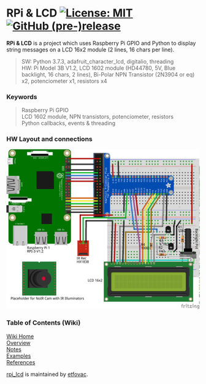 # RPi &amp; LCD  [![License: MIT](https://img.shields.io/badge/License-MIT-blue.svg)](https://github.com/etfovac/rpi_lcd/blob/master/LICENSE) [![GitHub (pre-)release](https://img.shields.io/badge/releases--yellow.svg)](https://github.com/etfovac/rpi_lcd/releases/) 

**RPi &amp; LCD** is a project which uses Raspberry Pi GPIO and Python to display string messages on a LCD 16x2 module (2 lines, 16 chars per line). 
  
> SW: Python 3.7.3, adafruit_character_lcd, digitalio, threading  
> HW: Pi Model 3B  V1.2, LCD 1602 module (HD44780, 5V, Blue backlight, 16 chars, 2 lines), Bi-Polar NPN Transistor (2N3904 or eq) x2, potenciometer x1, resistors x4  

### Keywords  
> Raspberry Pi GPIO  
> LCD 1602 module, NPN transistors, potenciometer, resistors  
> Python callbacks, events & threading

### HW Layout and connections  
<img src="./graphics/RPi%20IR.png" alt="RPi IR LCD Layout">

### Table of Contents (Wiki)
[Wiki Home](https://github.com/etfovac/rpi_lcd/wiki)  
[Overview](https://github.com/etfovac/rpi_lcd/wiki/Overview)  
[Notes](https://github.com/etfovac/rpi_lcd/wiki/Notes)  
[Examples](https://github.com/etfovac/rpi_lcd/wiki/Examples)  
[References](https://github.com/etfovac/rpi_lcd/wiki/References)  



[rpi_lcd](https://github.com/etfovac/rpi_lcd) is maintained by [etfovac](https://github.com/etfovac).
